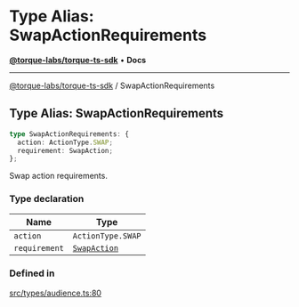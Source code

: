 # Type Alias: SwapActionRequirements

[**@torque-labs/torque-ts-sdk**](../) • **Docs**

***

[@torque-labs/torque-ts-sdk](../) / SwapActionRequirements

## Type Alias: SwapActionRequirements

```ts
type SwapActionRequirements: {
  action: ActionType.SWAP;
  requirement: SwapAction;
};
```

Swap action requirements.

### Type declaration

| Name          | Type                          |
| ------------- | ----------------------------- |
| `action`      | `ActionType.SWAP`             |
| `requirement` | [`SwapAction`](swapaction.md) |

### Defined in

[src/types/audience.ts:80](https://github.com/torque-labs/torque-ts-sdk/blob/a30afeab92cb119627ec542f4c8aff2dd9faf383/src/types/audience.ts#L80)
